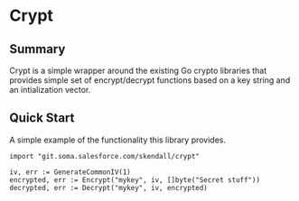 # Crypt

## Summary
Crypt is a simple wrapper around the existing Go crypto libraries that
provides simple set of encrypt/decrypt functions based on a key string 
and an intialization vector.

## Quick Start
A simple example of the functionality this library provides.

```
import "git.soma.salesforce.com/skendall/crypt"

iv, err := GenerateCommonIV(1)
encrypted, err := Encrypt("mykey", iv, []byte("Secret stuff"))
decrypted, err := Decrypt("mykey", iv, encrypted)
```